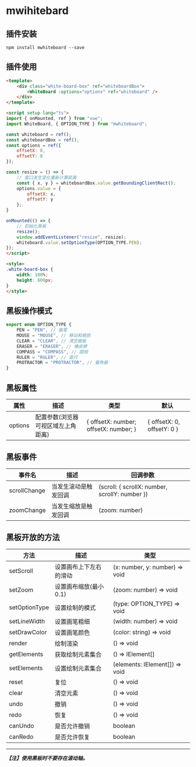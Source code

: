 # mwihitebard

## 插件安装
```shell
npm install mwhiteboard --save
```

## 插件使用
```html
<template>
    <div class="white-board-box" ref="whiteboardBox">
        <WhiteBoard :options="options" ref="whiteboard" />
    </div>
</template>

<script setup lang="ts">
import { onMounted, ref } from "vue";
import WhiteBoard, { OPTION_TYPE } from "mwhiteboard";

const whiteboard = ref();
const whiteboardBox = ref();
const options = ref({
    offsetX: 0,
    offsetY: 0
});

const resize = () => {
    // 窗口发生变化重新计算距离
    const { x, y } = whiteboardBox.value.getBoundingClientRect();
    options.value = {
        offsetX: x,
        offsetY: y
    };
}

onMounted(() => {
    // 初始化黑板
    resize();
    window.addEventListener("resize", resize);
    whiteboard.value.setOptionType(OPTION_TYPE.PEN);
});
</script>

<style>
.white-board-box {
    width: 100%;
    height: 600px;
}
</style>
```

## 黑板操作模式
```ts
export enum OPTION_TYPE {
    PEN = "PEN", // 画笔
    MOUSE = "MOUSE", // 移动和缩放
    CLEAR = "CLEAR", // 清空画板
    ERASER = "ERASER", // 橡皮擦
    COMPASS = "COMPASS", // 圆规
    RULER = "RULER", // 直尺
    PROTRACTOR = "PROTRACTOR", // 量角器
}
```

## 黑板属性
| 属性 | 描述 | 类型 | 默认 |
| ----------- | ----------- | ----------- | ----------- |
| options | 配置参数(浏览器可视区域左上角距离) | { offsetX: number; offsetX: number; } | { offsetX: 0, offsetY: 0 } |

## 黑板事件
| 事件名 | 描述 | 回调参数 |
| ----------- | ----------- | ----------- |
| scrollChange | 当发生滚动是触发回调 | (scroll: { scrollX: number, scrollY: number }) |
| zoomChange | 当发生缩放是触发回调 | (zoom: number) |

## 黑板开放的方法
| 方法 | 描述 | 类型 |
| ----------- | ----------- | ----------- |
| setScroll | 设置画布上下左右的滑动 | (x: number, y: number) => void |
| setZoom | 设置画布缩放(最小0.1) | (zoom: number) => void |
| setOptionType | 设置绘制的模式 | (type: OPTION_TYPE) => void |
| setLineWidth | 设置画笔粗细 | (width: number) => void |
| setDrawColor | 设置画笔颜色 | (color: string) => void |
| render | 绘制渲染 | () => void |
| getElements | 获取绘制元素集合 | () => IElement[] |
| setElements | 设置绘制元素集合 | (elements: IElement[]) => void |
| reset | 复位 | () => void |
| clear | 清空元素 | () => void |
| undo | 撤销 | () => void |
| redo | 恢复 | () => void |
| canUndo | 是否允许撤销 | boolean |
| canRedo | 是否允许恢复 | boolean |

------------------------------------------
***【注】使用黑板时不要存在滚动轴。***